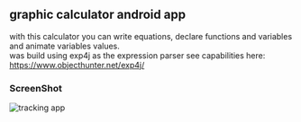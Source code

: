 
## graphic calculator android app 

with this calculator you can write equations, declare functions and variables and animate variables values.  
was build using exp4j as the expression parser see capabilities here:  
https://www.objecthunter.net/exp4j/


### ScreenShot  

![tracking app](https://raw.githubusercontent.com/pcx229/android-graphic-clculator/master/screenshot.gif)